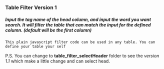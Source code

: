 ### Table Filter Version 1
##### Input the tag name of the head column, and input the word you want search. It will filter the table that can match the input for the defined column. (default will be the first column)

```
This plain javascript filter code can be used in any table. You can define your table your self
```
P.S. You can change to __table_filter_selectHeader__ folder to see the _version 1.1_ which make a little change and can select head.
